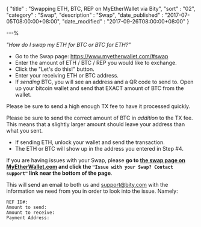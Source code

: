 {
"title"       : "Swapping ETH, BTC, REP on MyEtherWallet via Bity",
"sort"        : "02",
"category"    : "Swap",
"description" : "Swap",
"date_published" : "2017-07-05T08:00:00+08:00",
"date_modified"  : "2017-09-26T08:00:00+08:00"
}

---%


*"How do I swap my ETH for BTC or BTC for ETH?"*


*  Go to the Swap page: <a href="https://www.myetherwallet.com/#swap" data-cke-saved-href="https://www.myetherwallet.com/#swap">https://www.myetherwallet.com/#swap</a>
*  Enter the amount of ETH / BTC / REP you would like to exchange.
*  Click the "Let's do this!" button.
*  Enter your receiving ETH or BTC address.
*  If *sending* BTC, you will see an address and a QR code to send to. Open up your bitcoin wallet and send that EXACT amount of BTC from the wallet.

Please be sure to send a high enough TX fee to have it processed quickly.

Please be sure to send the correct amount of BTC in *addition* to the TX fee. This means that a slightly larger amount should leave your address than what you sent.

*  If sending ETH, unlock your wallet and send the transaction.
*  The ETH or BTC will show up in the address you entered in Step #4.

If you are having issues with your Swap, please **go to [the swap page on MyEtherWallet.com](https://www.myetherwallet.com/#swap) and click the `"Issue with your Swap? Contact support"` link near the bottom of the page**.

This will send an email to both us and support@bity.com with the information we need from you in order to look into the issue. Namely:

```
REF ID#:
Amount to send:
Amount to receive:
Payment Address:
```
